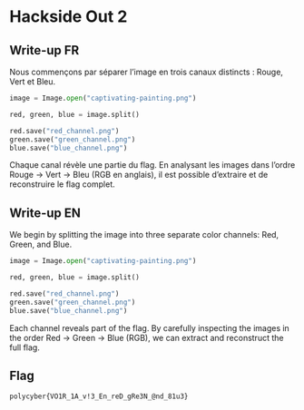 # Hackside Out 2

## Write-up FR

Nous commençons par séparer l’image en trois canaux distincts : Rouge, Vert et Bleu.

```python
image = Image.open("captivating-painting.png")

red, green, blue = image.split()

red.save("red_channel.png")
green.save("green_channel.png")
blue.save("blue_channel.png")
```

Chaque canal révèle une partie du flag. En analysant les images dans l’ordre Rouge -> Vert -> Bleu (RGB en anglais), il est possible d’extraire et de reconstruire le flag complet.

## Write-up EN

We begin by splitting the image into three separate color channels: Red, Green, and Blue.

```python
image = Image.open("captivating-painting.png")

red, green, blue = image.split()

red.save("red_channel.png")
green.save("green_channel.png")
blue.save("blue_channel.png")
```

Each channel reveals part of the flag. By carefully inspecting the images in the order Red -> Green -> Blue (RGB), we can extract and reconstruct the full flag.

## Flag

`polycyber{VO1R_1A_v!3_En_reD_gRe3N_@nd_81u3}`
